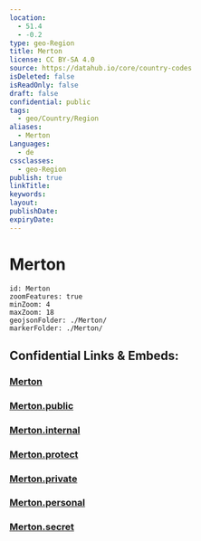 ```yaml
---
location:
  - 51.4
  - -0.2
type: geo-Region
title: Merton
license: CC BY-SA 4.0
source: https://datahub.io/core/country-codes
isDeleted: false
isReadOnly: false
draft: false
confidential: public
tags:
  - geo/Country/Region
aliases:
  - Merton
Languages:
  - de
cssclasses:
  - geo-Region
publish: true
linkTitle:
keywords:
layout:
publishDate:
expiryDate:
---
```


# Merton

```leaflet
id: Merton
zoomFeatures: true 
minZoom: 4 
maxZoom: 18
geojsonFolder: ./Merton/
markerFolder: ./Merton/
```


## Confidential Links & Embeds: 

### [Merton](/_Standards/Earth/Continent/Europe/Europe~North/UK/England/Regions~England/London,Greater/cities~GreaterLondon/Merton.md) 

### [Merton.public](/_public/Earth/Continent/Europe/Europe~North/UK/England/Regions~England/London,Greater/cities~GreaterLondon/Merton.public.md) 

### [Merton.internal](/_internal/Earth/Continent/Europe/Europe~North/UK/England/Regions~England/London,Greater/cities~GreaterLondon/Merton.internal.md) 

### [Merton.protect](/_protect/Earth/Continent/Europe/Europe~North/UK/England/Regions~England/London,Greater/cities~GreaterLondon/Merton.protect.md) 

### [Merton.private](/_private/Earth/Continent/Europe/Europe~North/UK/England/Regions~England/London,Greater/cities~GreaterLondon/Merton.private.md) 

### [Merton.personal](/_personal/Earth/Continent/Europe/Europe~North/UK/England/Regions~England/London,Greater/cities~GreaterLondon/Merton.personal.md) 

### [Merton.secret](/_secret/Earth/Continent/Europe/Europe~North/UK/England/Regions~England/London,Greater/cities~GreaterLondon/Merton.secret.md)

